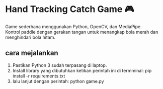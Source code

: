 # Hand Tracking Catch Game 🎮

Game sederhana menggunakan Python, OpenCV, dan MediaPipe.  
Kontrol paddle dengan gerakan tangan untuk menangkap bola merah dan menghindari bola hitam.

## cara mejalankan
1. Pastikan Python 3 sudah terpasang di laptop.
2. Install library yang dibutuhkan ketikan perintah ini di termminal: pip install -r requirements.txt
3. lalu lanjut dengan perintah: python game.py

